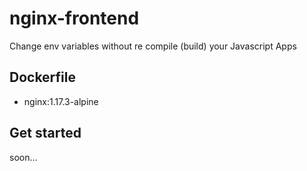 # nginx-frontend

Change env variables without re compile (build) your Javascript Apps

## Dockerfile

- nginx:1.17.3-alpine

## Get started

soon...
